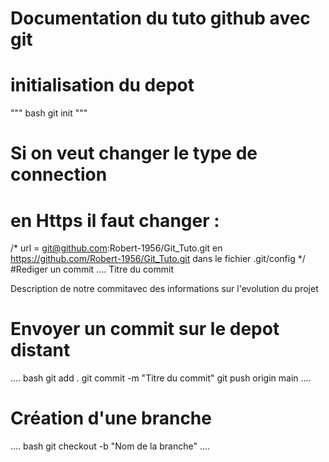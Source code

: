 # Documentation du tuto github avec git

# initialisation du depot

""" bash
git init """

# Si on veut changer le type de connection

# en Https il faut changer :

/\*
url = git@github.com:Robert-1956/Git_Tuto.git en https://github.com/Robert-1956/Git_Tuto.git
dans le fichier .git/config
\*/
#Rediger un commit
....
Titre du commit

Description de notre commitavec des informations sur l'evolution du projet

# Envoyer un commit sur le depot distant

....
bash
git add .
git commit -m "Titre du commit"
git push origin main
....

# Création d'une branche

....
bash
git checkout -b "Nom de la branche"
....
